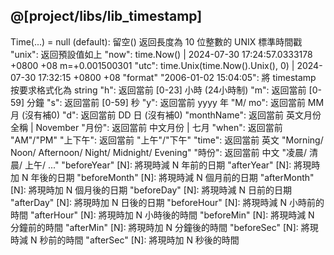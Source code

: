 @[project/libs/lib_timestamp]
--
Time(...) =
    null (default): 留空() 返回長度為 10 位整數的 UNIX 標準時間戳
    "unix": 返回預設值如上
    "now": time.Now() | 2024-07-30 17:24:57.0333178 +0800 +08 m=+0.001500301
    "utc": time.Unix(time.Now().Unix(), 0) | 2024-07-30 17:32:15 +0800 +08
    "format" "2006-01-02 15:04:05": 將 timestamp 按要求格式化為 string
    "h": 返回當前 [0-23] 小時 (24小時制)
    "m": 返回當前 [0-59] 分鐘
    "s": 返回當前 [0-59] 秒
    "y": 返回當前 yyyy 年
    "M/ mo": 返回當前 MM 月 (沒有補0)
    "d": 返回當前 DD 日 (沒有補0)
    "monthName": 返回當前 英文月份全稱 | November
    "月份": 返回當前 中文月份 | 七月
    "when": 返回當前 "AM"/"PM"
    "上下午": 返回當前 "上午"/"下午"
    "time": 返回當前 英文 "Morning/ Noon/ Afternoon/ Night/ Midnight/ Evening"
    "時份": 返回當前 中文 "凌晨/ 清晨/ 上午/ ..."
    "beforeYear" [N]: 將現時減 N 年前的日期
    "afterYear" [N]: 將現時加 N 年後的日期
    "beforeMonth" [N]: 將現時減 N 個月前的日期
    "afterMonth" [N]: 將現時加 N 個月後的日期
    "beforeDay" [N]: 將現時減 N 日前的日期
    "afterDay" [N]: 將現時加 N 日後的日期
    "beforeHour" [N]: 將現時減 N 小時前的時間
    "afterHour" [N]: 將現時加 N 小時後的時間
    "beforeMin" [N]: 將現時減 N 分鐘前的時間
    "afterMin" [N]: 將現時加 N 分鐘後的時間
    "beforeSec" [N]: 將現時減 N 秒前的時間
    "afterSec" [N]: 將現時加 N 秒後的時間
